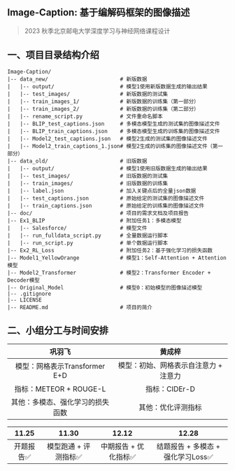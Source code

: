 ## Image-Caption: 基于编解码框架的图像描述

> 2023 秋季北京邮电大学深度学习与神经网络课程设计

## 一、项目目录结构介绍

```
Image-Caption/
|-- data_new/						# 新版数据
|   |-- output/						# 模型1使用新版数据生成的输出结果
|   |-- test_images/				# 新版数据的测试集
|   |-- train_images_1/				# 新版数据的训练集（第一部分）
|   |-- train_images_2/				# 新版数据的训练集（第二部分）
|	|-- rename_script.py			# 文件重命名脚本
|   |-- BLIP_test_captions.json		# 多模态模型生成的测试集的图像描述文件
|   |-- BLIP_train_captions.json	# 多模态模型生成的训练集的图像描述文件
|	|-- Model2_test_captions.json	# 模型2生成的测试集的图像描述文件
|	|-- Model2_train_captions_1.json# 模型2生成的训练集的图像描述文件（第一部分）
|-- data_old/						# 旧版数据
|   |-- output/						# 模型1使用旧版数据生成的输出结果
|   |-- test_images/				# 旧版数据的测试集
|   |-- train_images/				# 旧版数据的训练集
|	|-- label.json					# 加入关键点后的全量json数据
|   |-- test_captions.json			# 原始给定的测试集的图像描述文件
|   |-- train_captions.json			# 原始给定的训练集的图像描述文件
|-- doc/							# 项目的需求文档及项目报告
|-- Ex1_BLIP						# 附加任务1：多模态模型
|	|-- Salesforce/					# 模型文件
|	|-- run_fulldata_script.py		# 全量数据运行脚本
|	|-- run_script.py				# 单个数据运行脚本
|-- Ex2_RL_Loss						# 附加任务2：基于强化学习的损失函数
|-- Model1_YellowOrange 			# 模型1：Self-Attention + Attention模型
|-- Model2_Transformer  			# 模型2：Transformer Encoder + Decoder模型
|-- Original_Model					# 模型0：初始模型的图像描述模型
|-- .gitignore
|-- LICENSE
|-- README.md						# 项目的简介
```


## 二、小组分工与时间安排

|              巩羽飞              |                黄成梓                 |
| :------------------------------: | :-----------------------------------: |
|  模型：网格表示Transformer E+D   | 模型：初始、网格表示自注意力 + 注意力 |
|      指标：METEOR + ROUGE-L      |             指标：CIDEr-D             |
| 其他：多模态、强化学习的损失函数 |          其他：优化评测指标           |

|   11.25   |        11.30         |        12.12         |               12.28               |
| :-------: | :------------------: | :------------------: | :-------------------------------: |
| 开题报告✅ | 模型跑通 + 评测指标✅ | 中期报告 + 优化指标✅ | 结题报告 + 多模态 + 强化学习Loss✅ |
